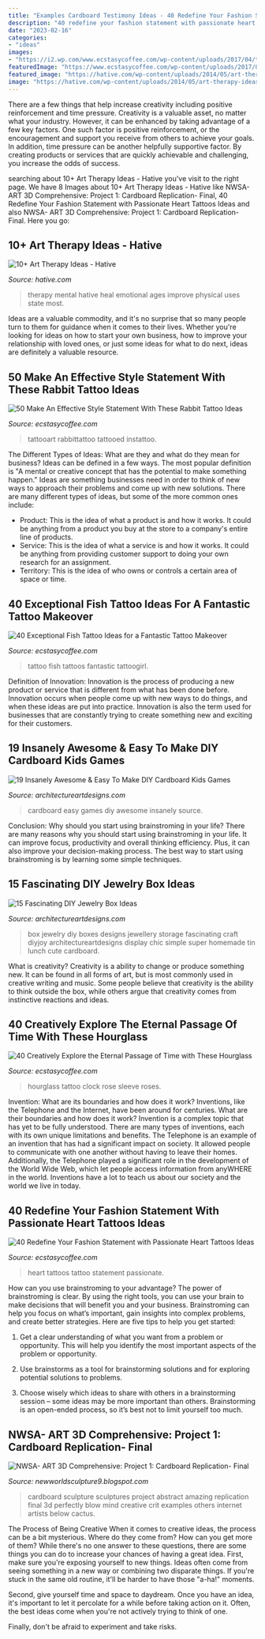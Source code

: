 ```yaml
---
title: "Examples Cardboard Testimony Ideas - 40 Redefine Your Fashion Statement With Passionate Heart Tattoos Ideas"
description: "40 redefine your fashion statement with passionate heart tattoos ideas"
date: "2023-02-16"
categories:
- "ideas"
images:
- "https://i2.wp.com/www.ecstasycoffee.com/wp-content/uploads/2017/04/tattoo-tattoos-blacktattoo-blackwork-blackline-blackart-dotwork-dotworktattoo-heart.jpg?resize=750%2C938"
featuredImage: "https://www.ecstasycoffee.com/wp-content/uploads/2017/05/watercolor-watercolortattoo-tattoo-tattooing-tattoos-tattoosketch-tattoogirl-tattoogirl.jpg"
featured_image: "https://hative.com/wp-content/uploads/2014/05/art-therapy-ideas/art-therapy-ideas.jpg"
image: "https://hative.com/wp-content/uploads/2014/05/art-therapy-ideas/art-therapy-ideas.jpg"
---
```



There are a few things that help increase creativity including positive reinforcement and time pressure.
Creativity is a valuable asset, no matter what your industry. However, it can be enhanced by taking advantage of a few key factors. One such factor is positive reinforcement, or the encouragement and support you receive from others to achieve your goals. In addition, time pressure can be another helpfully supportive factor. By creating products or services that are quickly achievable and challenging, you increase the odds of success.

	

		
searching about 10+ Art Therapy Ideas - Hative you've visit to the right page. We have 8 Images about 10+ Art Therapy Ideas - Hative like NWSA- ART 3D Comprehensive: Project 1: Cardboard Replication- Final, 40 Redefine Your Fashion Statement with Passionate Heart Tattoos Ideas and also NWSA- ART 3D Comprehensive: Project 1: Cardboard Replication- Final. Here you go:
		
    
## 10+ Art Therapy Ideas - Hative

<img loading=lazy src="https://hative.com/wp-content/uploads/2014/05/art-therapy-ideas/art-therapy-ideas.jpg" onerror="this.onerror=null;this.src='https://tse3.mm.bing.net/th?id=OIP.wvAjMs0VfADiPBJUkQyBgwHaQq&amp;pid=15.1';" alt="10+ Art Therapy Ideas - Hative">

_Source: hative.com_

>therapy mental hative heal emotional ages improve physical uses state most. 

	

Ideas are a valuable commodity, and it's no surprise that so many people turn to them for guidance when it comes to their lives. Whether you're looking for ideas on how to start your own business, how to improve your relationship with loved ones, or just some ideas for what to do next, ideas are definitely a valuable resource.

    
## 50 Make An Effective Style Statement With These Rabbit Tattoo Ideas

<img loading=lazy src="https://www.ecstasycoffee.com/wp-content/uploads/2017/04/tattoo-rabbit-rabbittattoo-moon-tattooed-tattooart-instattoo.jpg" onerror="this.onerror=null;this.src='https://tse3.mm.bing.net/th?id=OIP.6O1mEUieRT7gXMEsTEHmBgHaHa&amp;pid=15.1';" alt="50 Make An Effective Style Statement With These Rabbit Tattoo Ideas">

_Source: ecstasycoffee.com_

>tattooart rabbittattoo tattooed instattoo. 

	

The Different Types of Ideas: What are they and what do they mean for business?
Ideas can be defined in a few ways. The most popular definition is "A mental or creative concept that has the potential to make something happen." Ideas are something businesses need in order to think of new ways to approach their problems and come up with new solutions. 
There are many different types of ideas, but some of the more common ones include: 
- Product: This is the idea of what a product is and how it works. It could be anything from a product you buy at the store to a company's entire line of products. 
- Service: This is the idea of what a service is and how it works. It could be anything from providing customer support to doing your own research for an assignment. 
- Territory: This is the idea of who owns or controls a certain area of space or time.

    
## 40 Exceptional Fish Tattoo Ideas For A Fantastic Tattoo Makeover

<img loading=lazy src="https://www.ecstasycoffee.com/wp-content/uploads/2017/05/watercolor-watercolortattoo-tattoo-tattooing-tattoos-tattoosketch-tattoogirl-tattoogirl.jpg" onerror="this.onerror=null;this.src='https://tse4.mm.bing.net/th?id=OIP.dmGN-s0ekPG4w6OLSFrqvAHaHa&amp;pid=15.1';" alt="40 Exceptional Fish Tattoo Ideas for a Fantastic Tattoo Makeover">

_Source: ecstasycoffee.com_

>tattoo fish tattoos fantastic tattoogirl. 

	

Definition of Innovation:
Innovation is the process of producing a new product or service that is different from what has been done before. Innovation occurs when people come up with new ways to do things, and when these ideas are put into practice. Innovation is also the term used for businesses that are constantly trying to create something new and exciting for their customers.

    
## 19 Insanely Awesome &amp; Easy To Make DIY Cardboard Kids Games

<img loading=lazy src="https://www.architectureartdesigns.com/wp-content/uploads/2015/01/1712.jpg" onerror="this.onerror=null;this.src='https://tse4.mm.bing.net/th?id=OIP.f06xT5aT8byFQY0sIgpCzgHaJ4&amp;pid=15.1';" alt="19 Insanely Awesome &amp; Easy To Make DIY Cardboard Kids Games">

_Source: architectureartdesigns.com_

>cardboard easy games diy awesome insanely source. 

	

Conclusion: Why should you start using brainstroming in your life?
There are many reasons why you should start using brainstroming in your life. It can improve focus, productivity and overall thinking efficiency. Plus, it can also improve your decision-making process. The best way to start using brainstroming is by learning some simple techniques.

    
## 15 Fascinating DIY Jewelry Box Ideas

<img loading=lazy src="http://www.architectureartdesigns.com/wp-content/uploads/2015/01/539.jpg" onerror="this.onerror=null;this.src='https://tse1.mm.bing.net/th?id=OIP.sTGRkVFBkcPKSxDFEiYDJQHaFB&amp;pid=15.1';" alt="15 Fascinating DIY Jewelry Box Ideas">

_Source: architectureartdesigns.com_

>box jewelry diy boxes designs jewellery storage fascinating craft diyjoy architectureartdesigns display chic simple super homemade tin lunch cute cardboard. 

	

What is creativity?
Creativity is a ability to change or produce something new. It can be found in all forms of art, but is most commonly used in creative writing and music. Some people believe that creativity is the ability to think outside the box, while others argue that creativity comes from instinctive reactions and ideas.

    
## 40 Creatively Explore The Eternal Passage Of Time With These Hourglass

<img loading=lazy src="https://i0.wp.com/www.ecstasycoffee.com/wp-content/uploads/2017/04/hourglass-hourglasstattoo-clock-clocktattoo-silverbackink-rose-roses-rosetattoo-halfsleeve-sleeve.jpg?resize=750%2C750" onerror="this.onerror=null;this.src='https://tse4.mm.bing.net/th?id=OIP.GXWEQXAfGgzKx9gxDNc-4gHaHa&amp;pid=15.1';" alt="40 Creatively Explore the Eternal Passage of Time with These Hourglass">

_Source: ecstasycoffee.com_

>hourglass tattoo clock rose sleeve roses. 

	

Invention: What are its boundaries and how does it work?
Inventions, like the Telephone and the Internet, have been around for centuries. What are their boundaries and how does it work? Invention is a complex topic that has yet to be fully understood. There are many types of inventions, each with its own unique limitations and benefits. The Telephone is an example of an invention that has had a significant impact on society. It allowed people to communicate with one another without having to leave their homes. Additionally, the Telephone played a significant role in the development of the World Wide Web, which let people access information from anyWHERE in the world. Inventions have a lot to teach us about our society and the world we live in today.

    
## 40 Redefine Your Fashion Statement With Passionate Heart Tattoos Ideas

<img loading=lazy src="https://i2.wp.com/www.ecstasycoffee.com/wp-content/uploads/2017/04/tattoo-tattoos-blacktattoo-blackwork-blackline-blackart-dotwork-dotworktattoo-heart.jpg?resize=750%2C938" onerror="this.onerror=null;this.src='https://tse4.mm.bing.net/th?id=OIP.OEgWxbL9YnwxYt7D1ShZ4wHaJQ&amp;pid=15.1';" alt="40 Redefine Your Fashion Statement with Passionate Heart Tattoos Ideas">

_Source: ecstasycoffee.com_

>heart tattoos tattoo statement passionate. 

	

How can you use brainstroming to your advantage?
The power of brainstroming is clear. By using the right tools, you can use your brain to make decisions that will benefit you and your business. Brainstroming can help you focus on what’s important, gain insights into complex problems, and create better strategies. Here are five tips to help you get started: 
1. Get a clear understanding of what you want from a problem or opportunity. This will help you identify the most important aspects of the problem or opportunity. 

2. Use brainstorms as a tool for brainstorming solutions and for exploring potential solutions to problems. 

3. Choose wisely which ideas to share with others in a brainstorming session – some ideas may be more important than others. Brainstorming is an open-ended process, so it’s best not to limit yourself too much.

    
## NWSA- ART 3D Comprehensive: Project 1: Cardboard Replication- Final

<img loading=lazy src="http://1.bp.blogspot.com/-fz21IiqCV4M/Uin6whQY3SI/AAAAAAAAGLM/0cLqtEw_rJw/s1600/30-Cardboard-design.jpg" onerror="this.onerror=null;this.src='https://tse3.mm.bing.net/th?id=OIP.cR-At0kFHEnx6F6LovsiqAHaJ4&amp;pid=15.1';" alt="NWSA- ART 3D Comprehensive: Project 1: Cardboard Replication- Final">

_Source: newworldsculpture9.blogspot.com_

>cardboard sculpture sculptures project abstract amazing replication final 3d perfectly blow mind creative crit examples others internet artists below cactus. 

	

The Process of Being Creative
When it comes to creative ideas, the process can be a bit mysterious. Where do they come from? How can you get more of them? While there's no one answer to these questions, there are some things you can do to increase your chances of having a great idea.
First, make sure you're exposing yourself to new things. Ideas often come from seeing something in a new way or combining two disparate things. If you're stuck in the same old routine, it'll be harder to have those "a-ha!" moments.

 Second, give yourself time and space to daydream. Once you have an idea, it's important to let it percolate for a while before taking action on it. Often, the best ideas come when you're not actively trying to think of one.

Finally, don't be afraid to experiment and take risks.

